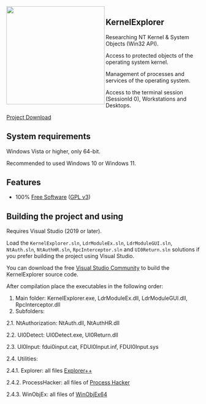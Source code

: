 <img align="left" src="https://raw.githubusercontent.com/LunarResearch/KernelExplorer/main/KernelExplorer/KernelExplorer/Fsociety.ico" width="256" height="256">

##  KernelExplorer

Researching NT Kernel & System Objects (Win32 API).

Access to protected objects of the operating system kernel.

Management of processes and services of the operating system.

Access to the terminal session (SessionId 0), Workstations and Desktops.

[Project Download](https://drive.google.com/drive/folders/1GlQJTfRSdYs_pRMnrmkJeqlgupmfiHia)

## System requirements

Windows Vista or higher, only 64-bit.

Recommended to used Windows 10 or Windows 11.

## Features

* 100% [Free Software](https://www.gnu.org/philosophy/free-sw.en.html) ([GPL v3](https://www.gnu.org/licenses/gpl-3.0.en.html))


## Building the project and using

Requires Visual Studio (2019 or later).

Load the `KernelExplorer.sln`, `LdrModuleEx.sln`, `LdrModuleGUI.sln`, `NtAuth.sln`, `NtAuthHR.sln`, `RpcInterceptor.sln` and `UI0Return.sln` solutions if you prefer building the project using Visual Studio.

You can download the free [Visual Studio Community](https://www.visualstudio.com/vs/community/) to build the KernelExplorer source code.

After compilation place the executables in the following order:

1. Main folder: KernelExplorer.exe, LdrModuleEx.dll, LdrModuleGUI.dll, RpcInterceptor.dll
2. Subfolders:

2.1. NtAuthorization: NtAuth.dll, NtAuthHR.dll

2.2. UI0Detect: UI0Detect.exe, UI0Return.dll

2.3. UI0Input: fdui0input.cat, FDUI0Input.inf, FDUI0Input.sys

2.4. Utilities:

2.4.1. Explorer: all files [Explorer++](https://github.com/derceg/explorerplusplus)

2.4.2. ProcessHacker: all files of [Process Hacker](https://github.com/processhacker/processhacker)

2.4.3. WinObjEx: all files of [WinObjEx64](https://github.com/hfiref0x/WinObjEx64)
